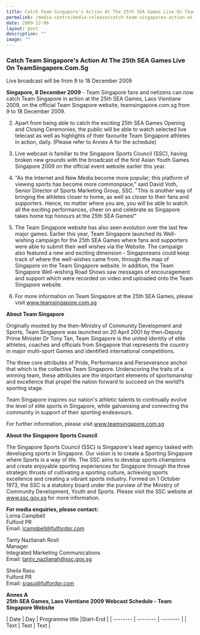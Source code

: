 ```yaml
---
title: Catch Team Singapore's Action At The 25th SEA Games Live On Team Singapore
permalink: /media-centre/media-release/catch-team-singapores-action-at-the-25th-sea-games-live-on-teamsingapore/
date: 2009-12-06
layout: post
description: ""
image: ""
---
```

### **Catch Team Singapore's Action At The 25th SEA Games Live On TeamSingapore.Com.Sg**

Live broadcast will be from 9 to 18 December 2009

**Singapore, 8 December 2009** - Team Singapore fans and netizens can now catch Team Singapore in action at the 25th SEA Games, Laos Vientiane 2009, on the official Team Singapore website, teamsingapore.com.sg from 9 to 18 December 2009.

2. Apart from being able to catch the exciting 25th SEA Games Opening and Closing Ceremonies, the public will be able to watch selected live telecast as well as highlights of their favourite Team Singapore athletes in action, daily. (Please refer to Annex A for the schedule)

3. Live webcast is familiar to the Singapore Sports Council (SSC), having broken new grounds with the broadcast of the first Asian Youth Games Singapore 2009 on the official event website earlier this year.

4. "As the Internet and New Media become more popular; this platform of viewing sports has become more commonplace," said David Voth, Senior Director of Sports Marketing Group, SSC. "This is another way of bringing the athletes closer to home, as well as closer to their fans and supporters. Hence, no matter where you are, you will be able to watch all the exciting performances, cheer on and celebrate as Singapore takes home top honours at the 25th SEA Games!"

5. The Team Singapore website has also seen evolution over the last few major games. Earlier this year, Team Singapore launched its Well-wishing campaign for the 25th SEA Games where fans and supporters were able to submit their well wishes via the Website. The campaign also featured a new and exciting dimension - Singaporeans could keep track of where the well-wishes came from, through the map of Singapore on the Team Singapore website. In addition, the Team Singapore Well-wishing Road Shows saw messages of encouragement and support which were recorded on video and uploaded onto the Team Singapore website.

6. For more information on Team Singapore at the 25th SEA Games, please visit www.teamsingapore.com.sg

**About Team Singapore**

Originally mooted by the then-Ministry of Community Development and Sports, Team Singapore was launched on 20 April 2001 by then-Deputy Prime Minister Dr Tony Tan, Team Singapore is the united identity of elite athletes, coaches and officials from Singapore that represents the country in major multi-sport Games and identified international competitions.

The three core attributes of Pride, Performance and Perseverance anchor that which is the collective Team Singapore. Underscoring the traits of a winning team, these attributes are the important elements of sportsmanship and excellence that propel the nation forward to succeed on the world?s sporting stage.

Team Singapore inspires our nation's athletic talents to continually evolve the level of elite sports in Singapore, while galvanising and connecting the community in support of their sporting endeavours.

For further information, please visit www.teamsingapore.com.sg

**About the Singapore Sports Council**

The Singapore Sports Council (SSC) is Singapore's lead agency tasked with developing sports in Singapore. Our vision is to create a Sporting Singapore where Sports is a way of life. The SSC aims to develop sports champions and create enjoyable sporting experiences for Singapore through the three strategic thrusts of cultivating a sporting culture, achieving sports excellence and creating a vibrant sports industry. Formed on 1 October 1973, the SSC is a statutory board under the purview of the Ministry of Community Development, Youth and Sports. Please visit the SSC website at www.ssc.gov.sg for more information.

**For media enquiries, please contact:**
<br>
Lorna Campbell
<br>
Fulford PR
<br>
Email: lcampbell@fulfordpr.com

Tanty Nazlianah Rosli
<br>
Manager
<br>
Integrated Marketing Communications
<br>
Email: tanty_nazlianah@ssc.gov.sg

Sheila Rasu
<br>
Fulford PR
<br>
Email: srasu@fulfordpr.com

**Annex A**
<br>
**25th SEA Games, Laos Vientiane 2009 Webcast Schedule - Team Singapore Website**

| Date | Day | Programme title |Start-End |
| -------- | -------- | -------- |
| Text     | Text     | Text     |